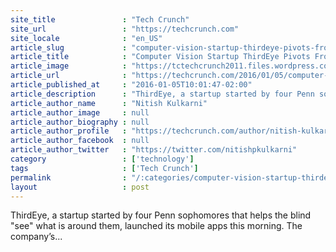 ```yaml
---
site_title               : "Tech Crunch"
site_url                 : "https://techcrunch.com"
site_locale              : "en_US"
article_slug             : "computer-vision-startup-thirdeye-pivots-from-google-glass-to-mobile"
article_title            : "Computer Vision Startup ThirdEye Pivots From Google Glass To Mobile"
article_image            : "https://tctechcrunch2011.files.wordpress.com/2016/01/12463623_1042358759117910_485623480_n.jpg?w=764&h=400&crop=1"
article_url              : "https://techcrunch.com/2016/01/05/computer-vision-startup-thirdeye-pivots-from-google-glass-to-mobile/"
article_published_at     : "2016-01-05T10:01:47-02:00"
article_description      : "ThirdEye, a startup started by four Penn sophomores that helps the blind 'see' what is around them, launched its mobile apps this morning. The company’s..."
article_author_name      : "Nitish Kulkarni"
article_author_image     : null
article_author_biography : null
article_author_profile   : "https://techcrunch.com/author/nitish-kulkarni/"
article_author_facebook  : null
article_author_twitter   : "https://twitter.com/nitishpkulkarni"
category                 : ['technology']
tags                     : ['Tech Crunch']
permalink                : "/:categories/computer-vision-startup-thirdeye-pivots-from-google-glass-to-mobile/"
layout                   : post
---
```


ThirdEye, a startup started by four Penn sophomores that helps the blind "see" what is around them, launched its mobile apps this morning. The company’s...
